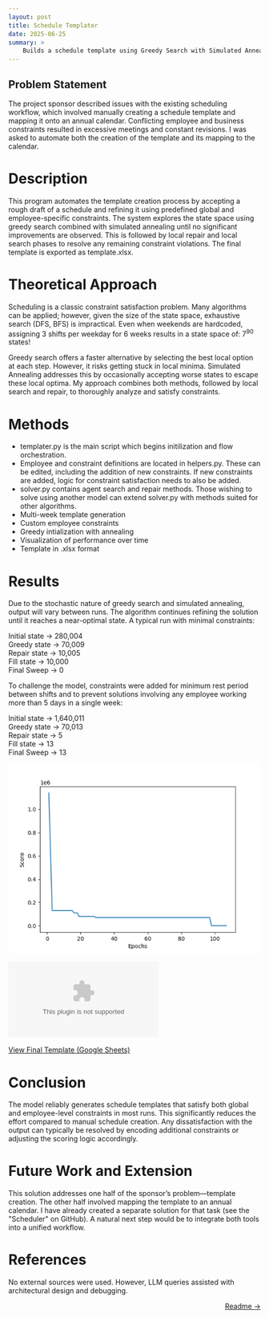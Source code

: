 ```yaml
---
layout: post
title: Schedule Templater
date: 2025-06-25
summary: >
    Builds a schedule template using Greedy Search with Simulated Annealing and Local Search and Repair
---
```


## Problem Statement  
The project sponsor described issues with the existing scheduling workflow, which involved manually creating a schedule template and mapping it onto an annual calendar. Conflicting employee and business constraints resulted in excessive meetings and constant revisions. I was asked to automate both the creation of the template and its mapping to the calendar. 
  
# Description  
This program automates the template creation process by accepting a rough draft of a schedule and refining it using predefined global and employee-specific constraints. The system explores the state space using greedy search combined with simulated annealing until no significant improvements are observed. This is followed by local repair and local search phases to resolve any remaining constraint violations. The final template is exported as template.xlsx.

# Theoretical Approach
Scheduling is a classic constraint satisfaction problem. Many algorithms can be applied; however, given the size of the state space, exhaustive search (DFS, BFS) is impractical. Even when weekends are hardcoded, assigning 3 shifts per weekday for 6 weeks results in a state space of: 7<sup>90</sup> states!  

Greedy search offers a faster alternative by selecting the best local option at each step. However, it risks getting stuck in local minima. Simulated Annealing addresses this by occasionally accepting worse states to escape these local optima. My approach combines both methods, followed by local search and repair, to thoroughly analyze and satisfy constraints.

# Methods 
- templater.py is the main script which begins initilization and flow orchestration.  
- Employee and constraint definitions are located in helpers.py.  These can be edited, including the addition of new constraints.  If new constraints are added, logic for constraint satisfaction needs to also be added.
- solver.py contains agent search and repair methods. Those wishing to solve using another model can extend solver.py with methods suited for other algorithms.  
- Multi-week template generation  
- Custom employee constraints  
- Greedy intialization with annealing  
- Visualization of performance over time  
- Template in .xlsx format  

# Results 
Due to the stochastic nature of greedy search and simulated annealing, output will vary between runs. The algorithm continues refining the solution until it reaches a near-optimal state. A typical run with minimal constraints:    

Initial state -> 280,004  
Greedy state  -> 70,009  
Repair state  -> 10,005  
Fill state    -> 10,000  
Final Sweep   -> 0  

To challenge the model, constraints were added for minimum rest period between shifts and to prevent solutions involving any employee working more than 5 days in a single week:  

Initial state -> 1,640,011  
Greedy state  -> 70,013  
Repair state  -> 5   
Fill state    -> 13  
Final Sweep   -> 13  


![Score by Epoch chart showing improvement over training](assets/templater_Score_by_Epoch.png) 

![Final Template](assets/templater_template.xlsx) 

<a href="https://docs.google.com/spreadsheets/d/1pQ2ikx7xCO3GEW18450oJszRIT6FUK3cu3nQw0aWBz8/edit?usp=sharing"
   target="_blank" rel="noopener noreferrer">View Final Template (Google Sheets)
</a>

# Conclusion
The model reliably generates schedule templates that satisfy both global and employee-level constraints in most runs. This significantly reduces the effort compared to manual schedule creation. Any dissatisfaction with the output can typically be resolved by encoding additional constraints or adjusting the scoring logic accordingly.

# Future Work and Extension  
This solution addresses one half of the sponsor’s problem—template creation. The other half involved mapping the template to an annual calendar. I have already created a separate solution for that task (see the "Scheduler" on GitHub). A natural next step would be to integrate both tools into a unified workflow.

# References  
No external sources were used. However, LLM queries assisted with architectural design and debugging.  

<a href="https://github.com/dmeverly/ScheduleTemplater" style="display: block; text-align:right;" target = "_blank">  Readme -> </a>
